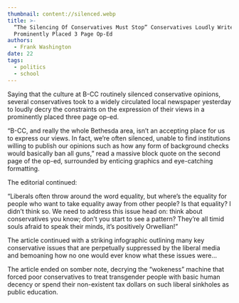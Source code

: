 ```yaml
---
thumbnail: content://silenced.webp
title: >-
  “The Silencing Of Conservatives Must Stop” Conservatives Loudly Write In
  Prominently Placed 3 Page Op-Ed
authors:
  - Frank Washington
date: 22
tags:
  - politics
  - school
---
```


Saying that the culture at B-CC routinely silenced conservative opinions, several conservatives took to a widely circulated local newspaper yesterday to loudly decry the constraints on the expression of their views in a prominently placed three page op-ed.

“B-CC, and really the whole Bethesda area, isn’t an accepting place for us to express our views. In fact, we’re often silenced, unable to find institutions willing to publish our opinions such as how any form of background checks would basically ban all guns,” read a massive block quote on the second page of the op-ed, surrounded by enticing graphics and eye-catching formatting.

The editorial continued:

“Liberals often throw around the word equality, but where’s the equality for people who want to take equality away from other people? Is that equality? I didn’t think so. We need to address this issue head on: think about conservatives you know; don’t you start to see a pattern? They’re all timid souls afraid to speak their minds, it’s positively Orwellian!”

The article continued with a striking infographic outlining many key conservative issues that are perpetually suppressed by the liberal media and bemoaning how no one would ever know what these issues were…

The article ended on somber note, decrying the “wokeness” machine that forced poor conservatives to treat transgender people with basic human decency or spend their non-existent tax dollars on such liberal sinkholes as public education.
